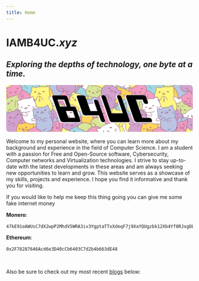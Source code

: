 ```yaml
---
title: Home
---
```


<!-- [<img src="https://avatars.githubusercontent.com/u/103022474?v=4" -->
<!-- style="max-width:25%;min-width:40px;float:right;" alt="Github  -->
<!-- repo" />](https://github.com/iamb4uc) -->

# IAMB4UC.*xyz*
## *Exploring the depths of technology, one byte at a time.*

[<img src="https://raw.githubusercontent.com/iamb4uc/iamb4uc/main/img/head.png"/>](https://github.com/iamb4uc)

Welcome to my personal website, where you can learn more about my background and experience in the field of Computer Science. I am a student with a passion for Free and Open-Source software, Cybersecurity, Computer networks and Virtualization technologies. I strive to stay up-to-date with the latest developments in these areas and am always seeking new opportunities to learn and grow. This website serves as a showcase of my skills, projects and experience. I hope you find it informative and thank you for visiting.


If you would like to help me keep this thing going you can give me some fake
internet money

**Monero**:
```
47kE91oAWUsC7dX2wpP2MhdV5WRA3iv3YgptaTTxXdeqF7j9XaYQUgzbk12Xb4Yf8RJxgDLEUuEEidV6Ev9uGW5VVTDJs91
```
**Ethereum**:
```
0x2F78287646Acd6e3D40cCb6403C7d2b4b663dE48
```

<br>

Also be sure to check out my most recent [blogs](/post/) below:  
